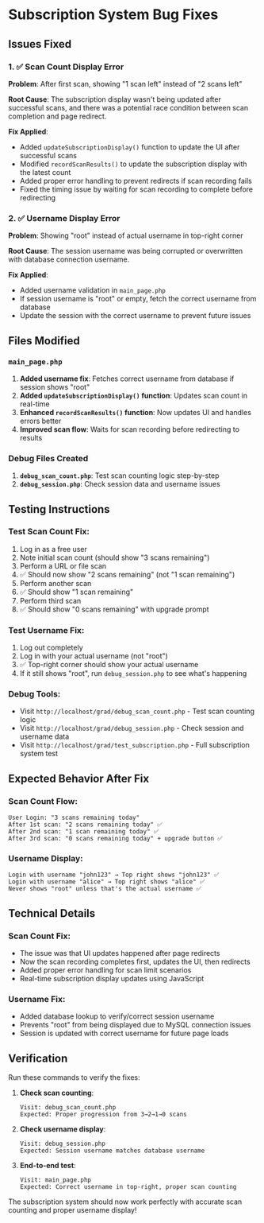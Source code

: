 # Subscription System Bug Fixes

## Issues Fixed

### 1. ✅ Scan Count Display Error
**Problem**: After first scan, showing "1 scan left" instead of "2 scans left"

**Root Cause**: The subscription display wasn't being updated after successful scans, and there was a potential race condition between scan completion and page redirect.

**Fix Applied**:
- Added `updateSubscriptionDisplay()` function to update the UI after successful scans
- Modified `recordScanResults()` to update the subscription display with the latest count
- Added proper error handling to prevent redirects if scan recording fails
- Fixed the timing issue by waiting for scan recording to complete before redirecting

### 2. ✅ Username Display Error  
**Problem**: Showing "root" instead of actual username in top-right corner

**Root Cause**: The session username was being corrupted or overwritten with database connection username.

**Fix Applied**:
- Added username validation in `main_page.php`
- If session username is "root" or empty, fetch the correct username from database
- Update the session with the correct username to prevent future issues

## Files Modified

### `main_page.php`
1. **Added username fix**: Fetches correct username from database if session shows "root"
2. **Added `updateSubscriptionDisplay()` function**: Updates scan count in real-time
3. **Enhanced `recordScanResults()` function**: Now updates UI and handles errors better
4. **Improved scan flow**: Waits for scan recording before redirecting to results

### Debug Files Created
1. **`debug_scan_count.php`**: Test scan counting logic step-by-step
2. **`debug_session.php`**: Check session data and username issues

## Testing Instructions

### Test Scan Count Fix:
1. Log in as a free user
2. Note initial scan count (should show "3 scans remaining")
3. Perform a URL or file scan
4. ✅ Should now show "2 scans remaining" (not "1 scan remaining")
5. Perform another scan 
6. ✅ Should show "1 scan remaining"
7. Perform third scan
8. ✅ Should show "0 scans remaining" with upgrade prompt

### Test Username Fix:
1. Log out completely
2. Log in with your actual username (not "root")
3. ✅ Top-right corner should show your actual username
4. If it still shows "root", run `debug_session.php` to see what's happening

### Debug Tools:
- Visit `http://localhost/grad/debug_scan_count.php` - Test scan counting logic
- Visit `http://localhost/grad/debug_session.php` - Check session and username data
- Visit `http://localhost/grad/test_subscription.php` - Full subscription system test

## Expected Behavior After Fix

### Scan Count Flow:
```
User Login: "3 scans remaining today"
After 1st scan: "2 scans remaining today" ✅
After 2nd scan: "1 scan remaining today" ✅  
After 3rd scan: "0 scans remaining today" + upgrade button ✅
```

### Username Display:
```
Login with username "john123" → Top right shows "john123" ✅
Login with username "alice" → Top right shows "alice" ✅
Never shows "root" unless that's the actual username ✅
```

## Technical Details

### Scan Count Fix:
- The issue was that UI updates happened after page redirects
- Now the scan recording completes first, updates the UI, then redirects
- Added proper error handling for scan limit scenarios
- Real-time subscription display updates using JavaScript

### Username Fix:
- Added database lookup to verify/correct session username
- Prevents "root" from being displayed due to MySQL connection issues
- Session is updated with correct username for future page loads

## Verification

Run these commands to verify the fixes:

1. **Check scan counting**:
   ```
   Visit: debug_scan_count.php
   Expected: Proper progression from 3→2→1→0 scans
   ```

2. **Check username display**:
   ```
   Visit: debug_session.php  
   Expected: Session username matches database username
   ```

3. **End-to-end test**:
   ```
   Visit: main_page.php
   Expected: Correct username in top-right, proper scan counting
   ```

The subscription system should now work perfectly with accurate scan counting and proper username display!
